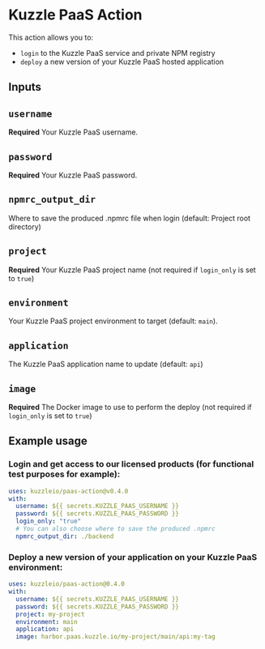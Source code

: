 # Kuzzle PaaS Action

This action allows you to:
- `login` to the Kuzzle PaaS service and private NPM registry
- `deploy` a new version of your Kuzzle PaaS hosted application

## Inputs

## `username`

**Required** Your Kuzzle PaaS username.

## `password`

**Required** Your Kuzzle PaaS password.

## `npmrc_output_dir`

Where to save the produced .npmrc file when login (default: Project root directory)

## `project`

**Required** Your Kuzzle PaaS project name (not required if `login_only` is set to `true`)

## `environment`

Your Kuzzle PaaS project environment to target (default: `main`).

## `application`

The Kuzzle PaaS application name to update (default: `api`)

## `image`

**Required** The Docker image to use to perform the deploy (not required if `login_only` is set to `true`)


## Example usage

### Login and get access to our licensed products (for functional test purposes for example):

```yaml
uses: kuzzleio/paas-action@v0.4.0
with:
  username: ${{ secrets.KUZZLE_PAAS_USERNAME }}
  password: ${{ secrets.KUZZLE_PAAS_PASSWORD }}
  login_only: "true"
  # You can also choose where to save the produced .npmrc
  npmrc_output_dir: ./backend
```

### Deploy a new version of your application on your Kuzzle PaaS environment:

```yaml
uses: kuzzleio/paas-action@0.4.0
with:
  username: ${{ secrets.KUZZLE_PAAS_USERNAME }}
  password: ${{ secrets.KUZZLE_PAAS_PASSWORD }}
  project: my-project
  environment: main
  application: api
  image: harbor.paas.kuzzle.io/my-project/main/api:my-tag
```